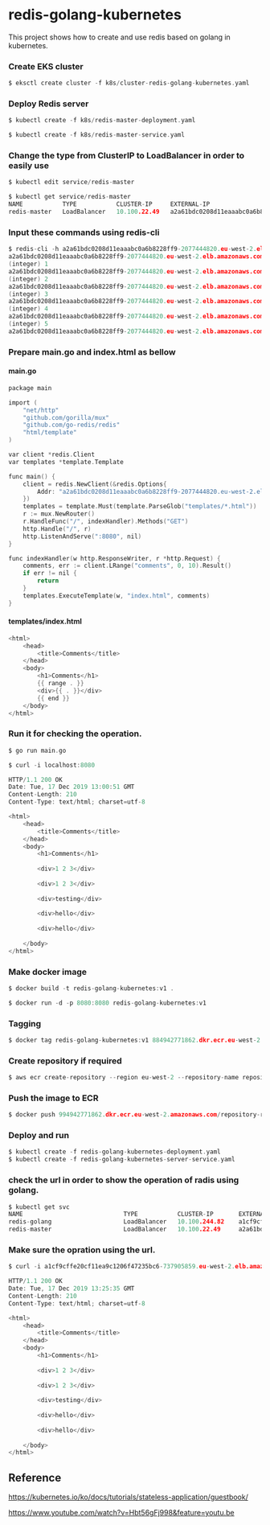 # redis-golang-kubernetes

This project shows how to create and use redis based on golang in kubernetes.

### Create EKS cluster
```c
$ eksctl create cluster -f k8s/cluster-redis-golang-kubernetes.yaml
```

### Deploy Redis server
```c
$ kubectl create -f k8s/redis-master-deployment.yaml

$ kubectl create -f k8s/redis-master-service.yaml 
```

### Change the type from ClusterIP to LoadBalancer in order to easily use 

```c
$ kubectl edit service/redis-master

$ kubectl get service/redis-master
NAME           TYPE           CLUSTER-IP     EXTERNAL-IP                                                               PORT(S)          AGE
redis-master   LoadBalancer   10.100.22.49   a2a61bdc0208d11eaaabc0a6b8228ff9-2077444820.eu-west-2.elb.amazonaws.com   6379:32502/TCP   28m
```

### Input these commands using redis-cli 

```c
$ redis-cli -h a2a61bdc0208d11eaaabc0a6b8228ff9-2077444820.eu-west-2.elb.amazonaws.com -p 6379
a2a61bdc0208d11eaaabc0a6b8228ff9-2077444820.eu-west-2.elb.amazonaws.com:6379> lpush comments "hello"
(integer) 1
a2a61bdc0208d11eaaabc0a6b8228ff9-2077444820.eu-west-2.elb.amazonaws.com:6379> lpush comments "world"
(integer) 2
a2a61bdc0208d11eaaabc0a6b8228ff9-2077444820.eu-west-2.elb.amazonaws.com:6379> lpush comments "testing"
(integer) 3
a2a61bdc0208d11eaaabc0a6b8228ff9-2077444820.eu-west-2.elb.amazonaws.com:6379> lpush comments "1 2 3"
(integer) 4
a2a61bdc0208d11eaaabc0a6b8228ff9-2077444820.eu-west-2.elb.amazonaws.com:6379> lpush comments "1 2 3"
(integer) 5
a2a61bdc0208d11eaaabc0a6b8228ff9-2077444820.eu-west-2.elb.amazonaws.com:6379> exit
```

### Prepare main.go and index.html as bellow

#### main.go
```c
package main

import (
	"net/http"
	"github.com/gorilla/mux"
	"github.com/go-redis/redis"
	"html/template"
)

var client *redis.Client
var templates *template.Template

func main() {
	client = redis.NewClient(&redis.Options{
		Addr: "a2a61bdc0208d11eaaabc0a6b8228ff9-2077444820.eu-west-2.elb.amazonaws.com:6379",
	})
	templates = template.Must(template.ParseGlob("templates/*.html"))
	r := mux.NewRouter()
	r.HandleFunc("/", indexHandler).Methods("GET")
	http.Handle("/", r)
	http.ListenAndServe(":8080", nil)
}

func indexHandler(w http.ResponseWriter, r *http.Request) {
	comments, err := client.LRange("comments", 0, 10).Result()
	if err != nil {
		return
	}
	templates.ExecuteTemplate(w, "index.html", comments)
}
```

#### templates/index.html

```c
<html>
	<head>
		<title>Comments</title>
	</head>
	<body>
		<h1>Comments</h1>
		{{ range . }}
		<div>{{ . }}</div>
		{{ end }}
	</body>
</html>
```

### Run it for checking the operation.
```c
$ go run main.go

$ curl -i localhost:8080
```

```c
HTTP/1.1 200 OK
Date: Tue, 17 Dec 2019 13:00:51 GMT
Content-Length: 210
Content-Type: text/html; charset=utf-8

<html>
	<head>
		<title>Comments</title>
	</head>
	<body>
		<h1>Comments</h1>
		
		<div>1 2 3</div>
		
		<div>1 2 3</div>
		
		<div>testing</div>
		
		<div>hello</div>
		
		<div>hello</div>
		
	</body>
</html>
```

### Make docker image
```c
$ docker build -t redis-golang-kubernetes:v1 .

$ docker run -d -p 8080:8080 redis-golang-kubernetes:v1
```

### Tagging
```c
$ docker tag redis-golang-kubernetes:v1 884942771862.dkr.ecr.eu-west-2.amazonaws.com/repository-redis-golang
```

### Create repository if required
```c
$ aws ecr create-repository --region eu-west-2 --repository-name repository-redis-golang
```

### Push the image to ECR
```c
$ docker push 994942771862.dkr.ecr.eu-west-2.amazonaws.com/repository-redis-golang
```

### Deploy and run
```c
$ kubectl create -f redis-golang-kubernetes-deployment.yaml
$ kubectl create -f redis-golang-kubernetes-server-service.yaml 
```

### check the url in order to show the operation of radis using golang.
```c
$ kubectl get svc
NAME                            TYPE           CLUSTER-IP       EXTERNAL-IP                                                               PORT(S)                      AGE
redis-golang                    LoadBalancer   10.100.244.82    a1cf9cffe20cf11ea9c1206f47235bc6-737905859.eu-west-2.elb.amazonaws.com    8080:32085/TCP               12s
redis-master                    LoadBalancer   10.100.22.49     a2a61bdc0208d11eaaabc0a6b8228ff9-2077444820.eu-west-2.elb.amazonaws.com   6379:32502/TCP               7h52m
```


### Make sure the opration using the url.
```c
$ curl -i a1cf9cffe20cf11ea9c1206f47235bc6-737905859.eu-west-2.elb.amazonaws.com:8080
```

```c
HTTP/1.1 200 OK
Date: Tue, 17 Dec 2019 13:25:35 GMT
Content-Length: 210
Content-Type: text/html; charset=utf-8

<html>
	<head>
		<title>Comments</title>
	</head>
	<body>
		<h1>Comments</h1>
		
		<div>1 2 3</div>
		
		<div>1 2 3</div>
		
		<div>testing</div>
		
		<div>hello</div>
		
		<div>hello</div>
		
	</body>
</html>
```

## Reference

https://kubernetes.io/ko/docs/tutorials/stateless-application/guestbook/

https://www.youtube.com/watch?v=Hbt56gFj998&feature=youtu.be
